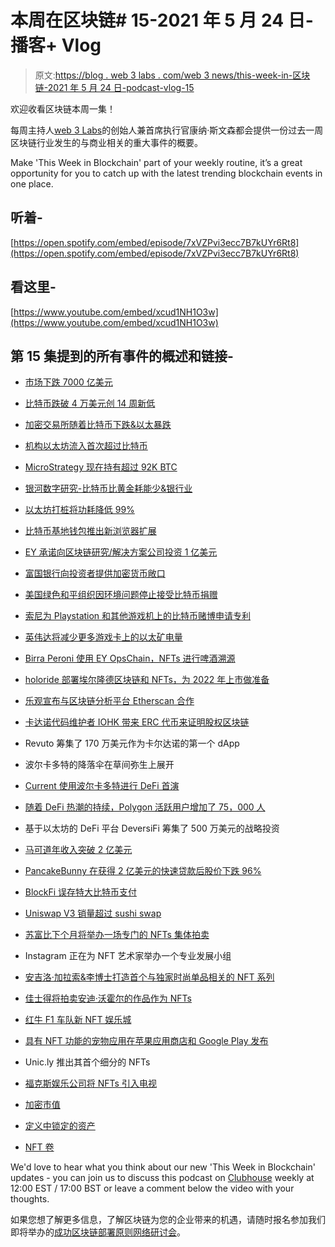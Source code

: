 # 本周在区块链# 15-2021 年 5 月 24 日-播客+ Vlog

> 原文:[https://blog . web 3 labs . com/web 3 news/this-week-in-区块链-2021 年 5 月 24 日-podcast-vlog-15](https://blog.web3labs.com/web3news/this-week-in-blockchain-24th-may-2021-podcast-vlog-15)

欢迎收看区块链本周一集！

每周主持人[](https://twitter.com/conors10%E2%80%8B%E2%80%8B)[web 3 Labs](https://www.web3labs.com/)的创始人兼首席执行官康纳·斯文森都会提供一份过去一周区块链行业发生的与商业相关的重大事件的概要。

Make 'This Week in Blockchain' part of your weekly routine, it’s a great opportunity for you to catch up with the latest trending blockchain events in one place.

## 听着-

[https://open.spotify.com/embed/episode/7xVZPvi3ecc7B7kUYr6Rt8](https://open.spotify.com/embed/episode/7xVZPvi3ecc7B7kUYr6Rt8)

## 看这里-

[https://www.youtube.com/embed/xcud1NH1O3w](https://www.youtube.com/embed/xcud1NH1O3w)

## 第 15 集提到的所有事件的概述和链接-

*   [市场下跌 7000 亿美元](https://www.forbes.com/sites/roberthart/2021/05/19/the-week-crypto-crashed---market-drops-700-billion-after-chinese-crackdown-and-elon-musks-environmental-worries/)

*   [比特币跌破 4 万美元创 14 周新低](https://coinjournal.net/news/bitcoin-sinks-below-40k-to-hit-14-week-low-on-bloody-wednesday)

*   [加密交易所随着比特币下跌&以太暴跌](https://www.forbes.com/sites/roberthart/2021/05/19/leading-crypto-exchanges-down-as-bitcoin-and-ether-plummet)

*   [机构以太坊流入首次超过比特币](https://dailyhodl.com/2021/05/20/institutional-ethereum-inflows-outpace-bitcoin-for-the-first-time-coinshares/)

*   [MicroStrategy 现在持有超过 92K BTC](https://www.coindesk.com/microstrategy-buys-the-dip-adds-another-10m-of-bitcoin-to-treasury)

*   [银河数字研究-比特币比黄金耗能少&银行业](https://docsend.com/view/adwmdeeyfvqwecj2)

*   [以太坊打桩将功耗降低 99%](https://blog.ethereum.org/2021/05/18/country-power-no-more/)

*   [比特币基地钱包推出新浏览器扩展](https://blog.coinbase.com/coinbase-wallet-introduces-new-browser-extension-dd067403b86)

*   [EY 承诺向区块链研究/解决方案公司投资 1 亿美元](https://www.ledgerinsights.com/ey-commits-100-million-to-blockchain-research-solutions/)

*   [富国银行向投资者提供加密货币敞口](https://www.ledgerinsights.com/wells-fargo-to-offer-cryptocurrency-exposure-to-investors/)

*   [美国绿色和平组织因环境问题停止接受比特币捐赠](https://cryptoslate.com/greenpeace-usa-stops-accepting-bitcoin-donations-due-to-environmental-concerns/)

*   [索尼为 Playstation 和其他游戏机上的比特币赌博申请专利](https://news.bitcoin.com/sony-files-patent-for-bitcoin-wagering-on-playstation-and-other-consoles/)

*   [英伟达将减少更多游戏卡上的以太矿电量](https://www.coindesk.com/nvidia-to-hobble-ether-mining-power-on-more-gaming-cards)

*   [Birra Peroni 使用 EY OpsChain，NFTs 进行啤酒溯源](https://www.ledgerinsights.com/birra-peroni-uses-ey-opschain-nfts-for-beer-traceability/)

*   [holoride 部署埃尔隆德区块链和 NFTs，为 2022 年上市做准备](https://techcrunch.com/2021/05/20/holoride-deploys-elrond-blockchain-and-nfts-in-prep-for-2022-market-launch)

*   [乐观宣布与区块链分析平台 Etherscan 合作](https://cointelegraph.com/news/optimism-grows-for-layer-two-scaling-after-etherscan-integration)

*   [卡达诺代码维护者 IOHK 带来 ERC 代币来证明股权区块链](https://cryptoslate.com/cardano-announces-an-ethereum-erc20-token-converter-is-coming-soon/)

*   Revuto 筹集了 170 万美元作为卡尔达诺的第一个 dApp

*   波尔卡多特的降落伞在草间弥生上展开

*   [Current 使用波尔卡多特进行 DeFi 首演](https://www.coindesk.com/banking-app-current-picks-polkadot-for-its-defi-debut)

*   [随着 DeFi 热潮的持续，Polygon 活跃用户增加了 75，000 人](https://cointelegraph.com/news/polygon-active-users-grow-by-75-000-as-defi-boom-continues)

*   基于以太坊的 DeFi 平台 DeversiFi 筹集了 500 万美元的战略投资

*   [马可道年收入突破 2 亿美元](https://cryptoslate.com/ethereum-poster-child-makerdaos-annual-revenue-breaks-above-200-million/)

*   [PancakeBunny 在获得 2 亿美元的快速贷款后股价下跌 96%](https://cointelegraph.com/news/pancakebunny-tanks-96-following-200m-flash-loan-exploit)

*   [BlockFi 误存特大比特币支付](https://www.theblockcrypto.com/post/105375/blockfi-bitcoin-btc-mistaken-rewards)

*   [Uniswap V3 销量超过 sushi swap](https://cointelegraph.com/news/uniswap-v3-overtakes-sushiswap-by-volume-on-track-to-surpass-v2-this-month)

*   [苏富比下个月将举办一场专门的 NFTs 集体拍卖](https://decrypt.co/71334/sothebys-natively-digital-nfts-pak-cryptopunks)

*   Instagram 正在为 NFT 艺术家举办一个专业发展小组

*   [安吉洛·加拉索&李博士打造首个与独家时尚单品相关的 NFT 系列](https://dailyhodl.com/2021/05/19/angelo-galasso-and-doc-lee-create-first-nft-collection-linked-to-exclusive-fashion-items/)

*   [佳士得将拍卖安迪·沃霍尔的作品作为 NFTs](https://www.ledgerinsights.com/christies-to-auction-andy-warhol-work-as-nfts/)

*   [红牛 F1 车队新 NFT 娱乐城](https://decrypt.co/71473/red-bulls-f1-racing-team-taps-tezos-new-nft-offering)

*   [具有 NFT 功能的宠物应用在苹果应用商店和 Google Play 发布](https://www.coinspeaker.com/the-first-blockchain-based-pet-app-with-nft-capabilities-launches-in-the-apples-app-store-and-google-play/)

*   Unic.ly 推出其首个细分的 NFTs

*   [福克斯娱乐公司将 NFTs 引入电视](https://www.coindesk.com/fox-taps-rick-and-morty-creator-dan-harmon-to-bring-nfts-to-tv)

*   [加密市值](https://coinmarketcap.com/charts/)
*   [定义中锁定的资产](https://defipulse.com/)
*   [NFT 卷](https://nonfungible.com/market/history)

We'd love to hear what you think about our new 'This Week in Blockchain' updates - you can join us to discuss this podcast on [Clubhouse](https://www.joinclubhouse.com/event/mZ03eqBb) weekly at 12:00 EST / 17:00 BST or leave a comment below the video with your thoughts.

如果您想了解更多信息，了解区块链为您的企业带来的机遇，请随时报名参加我们即将举办的[成功区块链部署原则网络研讨会](https://www.web3labs.com/principles-webinar)。